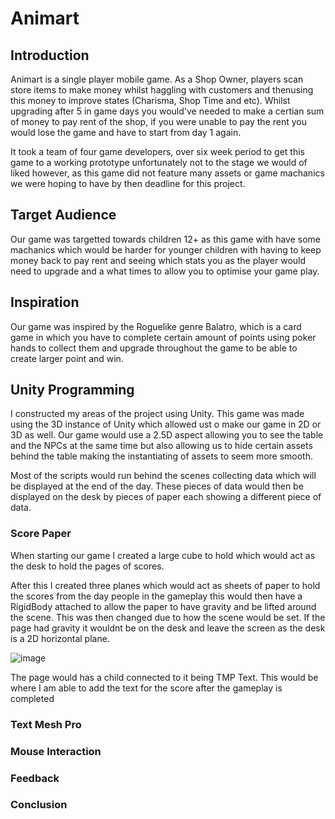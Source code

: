 # Animart

## Introduction
Animart is a single player mobile game. As a Shop Owner, players scan store items to make money whilst haggling with customers and thenusing this money to improve states (Charisma, Shop Time and etc). 
Whilst upgrading after 5 in game days you would've needed to make a certian sum of money to pay rent of the shop, if you were unable to pay the rent you would lose the game and have to start from day 1 again. 

It took a team of four game developers, over six week period to get this game to a working prototype unfortunately not to the stage we would of liked however, as this game did not feature many assets or 
game machanics we were hoping to have by then deadline for this project. 

## Target Audience 
Our game was targetted towards children 12+ as this game with have some machanics which would be harder for younger children with having to keep money back to pay rent and seeing which stats you as the 
player would need to upgrade and a what times to allow you to optimise your game play. 

## Inspiration 
Our game was inspired by the Roguelike genre Balatro, which is a card game in which you have to complete certain amount of points using poker hands to collect them and upgrade throughout the game to be 
able to create larger point and win. 

## Unity Programming
I constructed my areas of the project using Unity. This game was made using the 3D instance of Unity which allowed ust o make our game in 2D or 3D as well. Our game would use a 2.5D aspect allowing you to 
see the table and the NPCs at the same time but also allowing us to hide certain assets behind the table making the instantiating of assets to seem more smooth. 

Most of the scripts would run behind the scenes collecting data which will be displayed at the end of the day. These pieces of data would then be displayed on the desk by pieces of paper each showing a 
different piece of data. 
### Score Paper
When starting our game I created a large cube to hold which would act as the desk to hold the pages of scores. 

After this I created three planes which would act as sheets of paper to hold the scores from the day people in the gameplay this would then have a RigidBody attached to allow the paper to have gravity and be 
lifted around the scene. This was then changed due to how the scene would be set. If the page had gravity it wouldnt be on the desk and leave the screen as the desk is a 2D horizontal plane.

![image]()

The page would has a child connected to it being TMP Text. This would be where I am able to add the text for the score after the gameplay is completed 
### Text Mesh Pro
### Mouse Interaction
### Feedback
### Conclusion

